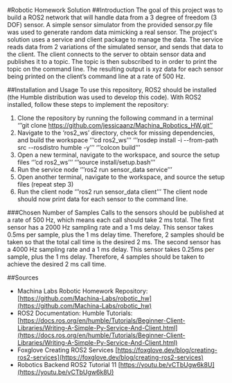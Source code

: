 #Robotic Homework Solution
##Introduction
The goal of this project was to build a ROS2 network that will handle data from a 3 degree of freedom (3 DOF) sensor. A simple sensor simulator from the provided sensor.py file was used to generate random data mimicking a real sensor. The project's solution uses a service and client package to manage the data. The service reads data from 2 variations of the simulated sensor, and sends that data to the client. The client connects to the server to obtain sensor data and publishes it to a topic. The topic is then subscribed to in order to print the topic on the command line. The resulting output is xyz data for each sensor being printed on the client’s command line at a rate of 500 Hz.

##Installation and Usage
To use this repository, ROS2 should be installed (the Humble distribution was used to develop this code). With ROS2 installed, follow these steps to implement the repository:
1.  Clone the repository by running the following command in a terminal
‘’’git clone https://github.com/jessicaanz/Machina_Robotics_HW.git’’
2. Navigate to the ‘ros2_ws’ directory, check for missing dependencies, and build the workspace
	‘’’cd ros2_ws’’’
	‘’’rosdep install -i --from-path src --rosdistro humble -y’’’
	‘’’colcon build’’’
3. Open a new terminal, navigate to the workspace, and source the setup files
	‘’’cd ros2_ws’’’
	‘’’source install/setup.bash’’’
4. Run the service node
	‘’’ros2 run sensor_data service’’’
5. Open another terminal, navigate to the workspace, and source the setup files (repeat step 3)
6. Run the client node
	‘’’ros2 run sensor_data client’’’
The client node should now print data for each sensor to the command line.

###Chosen Number of Samples
Calls to the sensors should be published at a rate of 500 Hz, which means each call should take 2 ms total. The first sensor has a 2000 Hz sampling rate and a 1 ms delay. This sensor takes 0.5ms per sample, plus the 1 ms delay time. Therefore, 2 samples should be taken so that the total call time is the desired 2 ms. The second sensor has a 4000 Hz sampling rate and a 1 ms delay. This sensor takes 0.25ms per sample, plus the 1 ms delay. Therefore, 4 samples should be taken to achieve the desired 2 ms call time.

##Sources
- Machina Labs Robotic Homework Repository: [https://github.com/Machina-Labs/robotic_hw](https://github.com/Machina-Labs/robotic_hw)
- ROS2 Documentation: Humble Tutorials: [https://docs.ros.org/en/humble/Tutorials/Beginner-Client-Libraries/Writing-A-Simple-Py-Service-And-Client.html](https://docs.ros.org/en/humble/Tutorials/Beginner-Client-Libraries/Writing-A-Simple-Py-Service-And-Client.html)
- Foxglove Creating ROS2 Services [https://foxglove.dev/blog/creating-ros2-services](https://foxglove.dev/blog/creating-ros2-services)
- Robotics Backend ROS2 Tutorial 11 [https://youtu.be/vCTbUgw6k8U](https://youtu.be/vCTbUgw6k8U)
